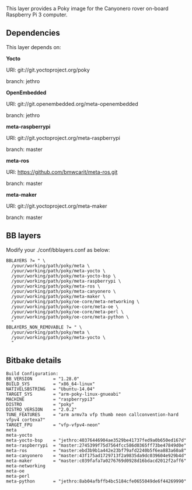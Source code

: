 This layer provides a Poky image for the Canyonero rover on-board Raspberry Pi 3 computer.

## Dependencies ##

  This layer depends on:

  **Yocto**  
  
  URI: git://git.yoctoproject.org/poky
  
  branch: jethro
  
  **OpenEmbedded**
  
  URI: git://git.openembedded.org/meta-openembedded
  
  branch: jethro

  **meta-raspberrypi**  
  
  URI: git://git.yoctoproject.org/meta-raspberrypi
  
  branch: master

  **meta-ros**
  
  URI: https://github.com/bmwcarit/meta-ros.git
  
  branch: master
  
  **meta-maker**
  
  URI: git://git.yoctoproject.org/meta-maker
  
  branch: master
  
## BB layers ##
Modify your ./conf/bblayers.conf as below:
```
BBLAYERS ?= " \
  /your/working/path/poky/meta \
  /your/working/path/poky/meta-yocto \
  /your/working/path/poky/meta-yocto-bsp \
  /your/working/path/poky/meta-raspberrypi \
  /your/working/path/poky/meta-ros \
  /your/working/path/poky/meta-canyonero \
  /your/working/path/poky/meta-maker \
  /your/working/path/poky/oe-core/meta-networking \
  /your/working/path/poky/oe-core/meta-oe \
  /your/working/path/poky/oe-core/meta-perl \
  /your/working/path/poky/oe-core/meta-python \
  "
BBLAYERS_NON_REMOVABLE ?= " \
  /your/working/path/poky/meta \
  /your/working/path/poky/meta-yocto \
  "
```
  
## Bitbake details ##
```
Build Configuration:
BB_VERSION        = "1.28.0"
BUILD_SYS         = "x86_64-linux"
NATIVELSBSTRING   = "Ubuntu-14.04"
TARGET_SYS        = "arm-poky-linux-gnueabi"
MACHINE           = "raspberrypi3"
DISTRO            = "poky"
DISTRO_VERSION    = "2.0.2"
TUNE_FEATURES     = "arm armv7a vfp thumb neon callconvention-hard vfpv4 cortexa7"
TARGET_FPU        = "vfp-vfpv4-neon"
meta              
meta-yocto        
meta-yocto-bsp    = "jethro:40376446904ae3529be41737fed9a0b650ed167d"
meta-raspberrypi  = "master:2745399f75d7564fcc586d0365ff73be47849d0e"
meta-ros          = "master:ebd3b9b1a442e23bf79afd2240b5f6ea883a60a8"
meta-canyonero    = "master:43f175ad1729713f2a9835da9dc039604e929b4d"
meta-maker        = "master:c039fafa7a0276769d0928d16bdacd2012f2aff6"
meta-networking   
meta-oe           
meta-perl         
meta-python       = "jethro:8ab04afbffb4bc5184cfe0655049de6f44269990"
```
